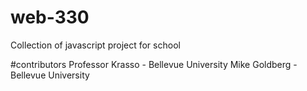 # web-330
Collection of javascript project for school

#contributors
Professor Krasso - Bellevue University 
Mike Goldberg - Bellevue University 

